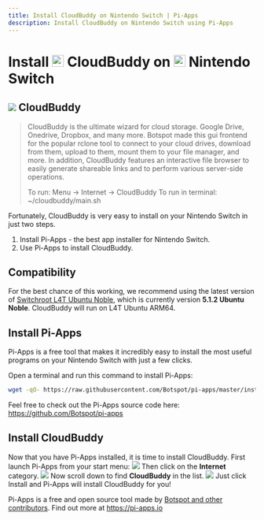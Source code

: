 ```yaml
---
title: Install CloudBuddy on Nintendo Switch | Pi-Apps
description: Install CloudBuddy on Nintendo Switch using Pi-Apps
---
```

<div class="simple-install-content content">

# Install <img src="/img/app-icons/CloudBuddy/icon-64.png" height=24> CloudBuddy on <img src=/img/other-icons/switch-icon.svg height=24> Nintendo Switch

## <img src="/img/app-icons/CloudBuddy/icon-64.png"> CloudBuddy
> CloudBuddy is the ultimate wizard for cloud storage. Google Drive, Onedrive, Dropbox, and many more.
> Botspot made this gui frontend for the popular rclone tool to connect to your cloud drives, download from them, upload to them, mount them to your file manager, and more. In addition, CloudBuddy features an interactive file browser to easily generate shareable links and to perform various server-side operations.
> 
> To run: Menu -> Internet -> CloudBuddy
> To run in terminal: ~/cloudbuddy/main.sh

Fortunately, CloudBuddy is very easy to install on your Nintendo Switch in just two steps.
1. Install Pi-Apps - the best app installer for Nintendo Switch.
2. Use Pi-Apps to install CloudBuddy.
</div>
<div class="simple-install-content content">

## Compatibility
For the best chance of this working, we recommend using the latest version of [Switchroot L4T Ubuntu Noble](https://wiki.switchroot.org/wiki/linux/l4t-ubuntu-noble-installation-guide), which is currently version **5.1.2 Ubuntu Noble**.
CloudBuddy will run on L4T Ubuntu ARM64.
</div>
<div class="simple-install-content content">

## Install Pi-Apps

Pi-Apps is a free tool that makes it incredibly easy to install the most useful programs on your Nintendo Switch with just a few clicks.

Open a terminal and run this command to install Pi-Apps:
```bash
wget -qO- https://raw.githubusercontent.com/Botspot/pi-apps/master/install | bash
```
Feel free to check out the Pi-Apps source code here: https://github.com/Botspot/pi-apps
</div>
<div class="simple-install-content content">

## Install CloudBuddy

Now that you have Pi-Apps installed, it is time to install CloudBuddy.
First launch Pi-Apps from your start menu:
<img src="/img/start-menu.png">
Then click on the <b>Internet</b> category.
<img src="/img/category-selections/Internet.png">
Now scroll down to find <b>CloudBuddy</b> in the list.
<img src="/img/app-icons/CloudBuddy/app-selection.png">
Just click Install and Pi-Apps will install CloudBuddy for you!
</div>
<div class="simple-install-content content">

Pi-Apps is a free and open source tool made by [Botspot and other contributors](/about/#contributors). Find out more at https://pi-apps.io
</div>
